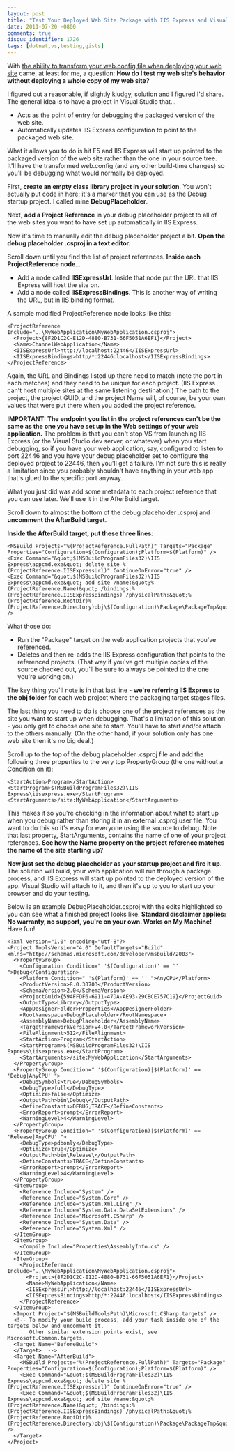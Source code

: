 ```yaml
---
layout: post
title: "Test Your Deployed Web Site Package with IIS Express and Visual Studio"
date: 2011-07-20 -0800
comments: true
disqus_identifier: 1726
tags: [dotnet,vs,testing,gists]
---
```

With [the ability to transform your web.config file when deploying your
web site](http://msdn.microsoft.com/en-us/library/dd465318.aspx) came,
at least for me, a question: **How do I test my web site's behavior
without deploying a whole copy of my web site?**

I figured out a reasonable, if slightly kludgy, solution and I figured
I'd share. The general idea is to have a project in Visual Studio
that...

- Acts as the point of entry for debugging the packaged version of the
    web site.
- Automatically updates IIS Express configuration to point to the
    packaged web site.

What it allows you to do is hit F5 and IIS Express will start up pointed
to the packaged version of the web site rather than the one in your
source tree. It'll have the transformed web.config (and any other
build-time changes) so you'll be debugging what would normally be
deployed.

First, **create an empty class library project in your solution**. You
won't actually put code in here; it's a marker that you can use as the
Debug startup project. I called mine **DebugPlaceholder**.

Next, **add a Project Reference** in your debug placeholder project to
all of the web sites you want to have set up automatically in IIS
Express.

Now it's time to manually edit the debug placeholder project a bit.
**Open the debug placeholder .csproj in a text editor.**

Scroll down until you find the list of project references. **Inside each
ProjectReference node**...

- Add a node called **IISExpressUrl**. Inside that node put the URL
    that IIS Express will host the site on.
- Add a node called **IISExpressBindings**. This is another way of
    writing the URL, but in IIS binding format.

A sample modified ProjectReference node looks like this:

    <ProjectReference Include="..\MyWebApplication\MyWebApplication.csproj">
      <Project>{8F2D1C2C-E12D-4880-B731-66F5051A6EF1}</Project>
      <Name>ChannelWebApplication</Name>
      <IISExpressUrl>http://localhost:22446</IISExpressUrl>
      <IISExpressBindings>http/*:22446:localhost</IISExpressBindings>
    </ProjectReference>

Again, the URL and Bindings listed up there need to match (note the port
in each matches) and they need to be unique for each project. (IIS
Express can't host multiple sites at the same listening destination.)
The path to the project, the project GUID, and the project Name will, of
course, be your own values that were put there when you added the
project reference.

**IMPORTANT: The endpoint you list in the project references can't be
the same as the one you have set up in the Web settings of your web
application.** The problem is that you can't stop VS from launching IIS
Express (or the Visual Studio dev server, or whatever) when you start
debugging, so if you have your web application, say, configured to
listen to port 22446 and you have your debug placeholder set to
configure the deployed project to 22446, then you'll get a failure. I'm
not sure this is really a limitation since you probably shouldn't have
anything in your web app that's glued to the specific port anyway.

What you just did was add some metadata to each project reference that
you can use later. We'll use it in the AfterBuild target.

Scroll down to almost the bottom of the debug placeholder .csproj and
**uncomment the AfterBuild target**.

**Inside the AfterBuild target, put these three lines**:

    <MSBuild Projects="%(ProjectReference.FullPath)" Targets="Package" Properties="Configuration=$(Configuration);Platform=$(Platform)" />
    <Exec Command="&quot;$(MSBuildProgramFiles32)\IIS Express\appcmd.exe&quot; delete site %(ProjectReference.IISExpressUrl)" ContinueOnError="true" />
    <Exec Command="&quot;$(MSBuildProgramFiles32)\IIS Express\appcmd.exe&quot; add site /name:&quot;%(ProjectReference.Name)&quot; /bindings:%(ProjectReference.IISExpressBindings) /physicalPath:&quot;%(ProjectReference.RootDir)%(ProjectReference.Directory)obj\$(Configuration)\Package\PackageTmp&quot;" />

What those do:

- Run the "Package" target on the web application projects that you've
    referenced.
- Deletes and then re-adds the IIS Express configuration that points
    to the referenced projects. (That way if you've got multiple copies
    of the source checked out, you'll be sure to always be pointed to
    the one you're working on.)

The key thing you'll note is in that last line - **we're referring IIS
Express to the obj folder** for each web project where the packaging
target stages files.

The last thing you need to do is choose one of the project references as
the site you want to start up when debugging. That's a limitation of
this solution - you only get to choose one site to start. You'll have to
start and/or attach to the others manually. (On the other hand, if your
solution only has one web site then it's no big deal.)

Scroll up to the top of the debug placeholder .csproj file and add the
following three properties to the very top PropertyGroup (the one
without a Condition on it):

    <StartAction>Program</StartAction>
    <StartProgram>$(MSBuildProgramFiles32)\IIS Express\iisexpress.exe</StartProgram>
    <StartArguments>/site:MyWebApplication</StartArguments>

This makes it so you're checking in the information about what to start
up when you debug rather than storing it in an external .csproj.user
file. You want to do this so it's easy for everyone using the source to
debug. Note that last property, StartArguments, contains the name of one
of your project references. **See how the Name property on the project
reference matches the name of the site starting up?**

**Now just set the debug placeholder as your startup project and fire it
up.** The solution will build, your web application will run through a
package process, and IIS Express will start up pointed to the deployed
version of the app. Visual Studio will attach to it, and then it's up to
you to start up your browser and do your testing.

Below is an example DebugPlaceholder.csproj with the edits highlighted
so you can see what a finished project looks like. **Standard disclaimer
applies: No warranty, no support, you're on your own. Works on My
Machine!** Have fun!

    <?xml version="1.0" encoding="utf-8"?>
    <Project ToolsVersion="4.0" DefaultTargets="Build" xmlns="http://schemas.microsoft.com/developer/msbuild/2003">
      <PropertyGroup>
        <Configuration Condition=" '$(Configuration)' == '' ">Debug</Configuration>
        <Platform Condition=" '$(Platform)' == '' ">AnyCPU</Platform>
        <ProductVersion>8.0.30703</ProductVersion>
        <SchemaVersion>2.0</SchemaVersion>
        <ProjectGuid>{594FFDF6-6911-47DA-AE93-29CBCE757C19}</ProjectGuid>
        <OutputType>Library</OutputType>
        <AppDesignerFolder>Properties</AppDesignerFolder>
        <RootNamespace>DebugPlaceholder</RootNamespace>
        <AssemblyName>DebugPlaceholder</AssemblyName>
        <TargetFrameworkVersion>v4.0</TargetFrameworkVersion>
        <FileAlignment>512</FileAlignment>
        <StartAction>Program</StartAction>
        <StartProgram>$(MSBuildProgramFiles32)\IIS Express\iisexpress.exe</StartProgram>
        <StartArguments>/site:MyWebApplication</StartArguments>
      </PropertyGroup>
      <PropertyGroup Condition=" '$(Configuration)|$(Platform)' == 'Debug|AnyCPU' ">
        <DebugSymbols>true</DebugSymbols>
        <DebugType>full</DebugType>
        <Optimize>false</Optimize>
        <OutputPath>bin\Debug\</OutputPath>
        <DefineConstants>DEBUG;TRACE</DefineConstants>
        <ErrorReport>prompt</ErrorReport>
        <WarningLevel>4</WarningLevel>
      </PropertyGroup>
      <PropertyGroup Condition=" '$(Configuration)|$(Platform)' == 'Release|AnyCPU' ">
        <DebugType>pdbonly</DebugType>
        <Optimize>true</Optimize>
        <OutputPath>bin\Release\</OutputPath>
        <DefineConstants>TRACE</DefineConstants>
        <ErrorReport>prompt</ErrorReport>
        <WarningLevel>4</WarningLevel>
      </PropertyGroup>
      <ItemGroup>
        <Reference Include="System" />
        <Reference Include="System.Core" />
        <Reference Include="System.Xml.Linq" />
        <Reference Include="System.Data.DataSetExtensions" />
        <Reference Include="Microsoft.CSharp" />
        <Reference Include="System.Data" />
        <Reference Include="System.Xml" />
      </ItemGroup>
      <ItemGroup>
        <Compile Include="Properties\AssemblyInfo.cs" />
      </ItemGroup>
      <ItemGroup>
        <ProjectReference Include="..\MyWebApplication\MyWebApplication.csproj">
          <Project>{8F2D1C2C-E12D-4880-B731-66F5051A6EF1}</Project>
          <Name>MyWebApplication</Name>
          <IISExpressUrl>http://localhost:22446</IISExpressUrl>
          <IISExpressBindings>http/*:22446:localhost</IISExpressBindings>
        </ProjectReference>
      </ItemGroup>
      <Import Project="$(MSBuildToolsPath)\Microsoft.CSharp.targets" />
      <!-- To modify your build process, add your task inside one of the targets below and uncomment it.
           Other similar extension points exist, see Microsoft.Common.targets.
      <Target Name="BeforeBuild">
      </Target>  -->
      <Target Name="AfterBuild">
        <MSBuild Projects="%(ProjectReference.FullPath)" Targets="Package" Properties="Configuration=$(Configuration);Platform=$(Platform)" />
        <Exec Command="&quot;$(MSBuildProgramFiles32)\IIS Express\appcmd.exe&quot; delete site %(ProjectReference.IISExpressUrl)" ContinueOnError="true" />
        <Exec Command="&quot;$(MSBuildProgramFiles32)\IIS Express\appcmd.exe&quot; add site /name:&quot;%(ProjectReference.Name)&quot; /bindings:%(ProjectReference.IISExpressBindings) /physicalPath:&quot;%(ProjectReference.RootDir)%(ProjectReference.Directory)obj\$(Configuration)\Package\PackageTmp&quot;" />
      </Target>
    </Project>
